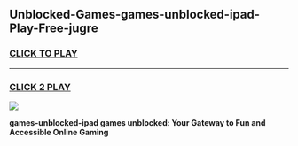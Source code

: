 
## Unblocked-Games-games-unblocked-ipad-Play-Free-jugre
<h3>
<a href="https://premium76.site?title=games-unblocked-ipad&ref=19M">CLICK TO PLAY</a></h3>
<hr>

<h3>
<a href="https://premium76.site?title=games-unblocked-ipad&ref=19M">CLICK 2 PLAY</a>
  
</h3>

<a href="https://premium76.site?title=games-unblocked-ipad&ref=19M"><img src="https://clearcache.store/games.png"></a>


**games-unblocked-ipad games unblocked: Your Gateway to Fun and Accessible Online Gaming**

